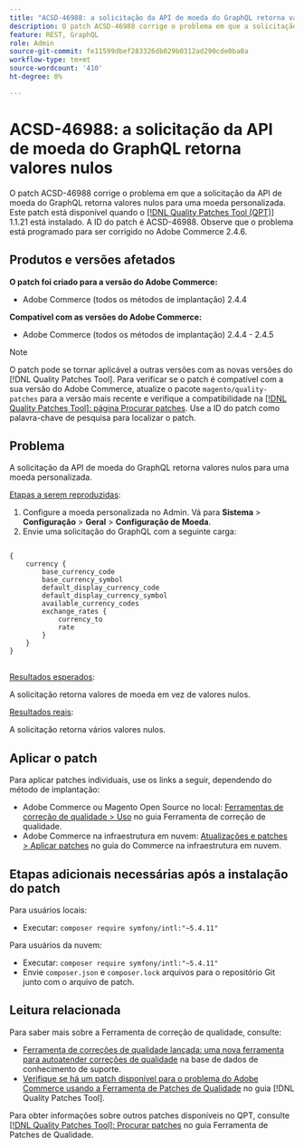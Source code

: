 ```yaml
---
title: "ACSD-46988: a solicitação da API de moeda do GraphQL retorna valores nulos"
description: O patch ACSD-46988 corrige o problema em que a solicitação da API de moeda do GraphQL retorna valores nulos para uma moeda personalizada. Este patch está disponível quando a [Ferramenta de correções de qualidade (QPT)](https://experienceleague.adobe.com/en/docs/commerce-knowledge-base/kb/announcements/commerce-announcements/magento-quality-patches-released-new-tool-to-self-serve-quality-patches) 1.1.21 está instalada. A ID do patch é ACSD-46988. Observe que o problema está programado para ser corrigido no Adobe Commerce 2.4.6.
feature: REST, GraphQL
role: Admin
source-git-commit: fe11599dbef283326db029b0312ad290cde0ba0a
workflow-type: tm+mt
source-wordcount: '410'
ht-degree: 0%

---
```


# ACSD-46988: a solicitação da API de moeda do GraphQL retorna valores nulos

O patch ACSD-46988 corrige o problema em que a solicitação da API de moeda do GraphQL retorna valores nulos para uma moeda personalizada. Este patch está disponível quando o [[!DNL Quality Patches Tool (QPT)]](https://experienceleague.adobe.com/en/docs/commerce-knowledge-base/kb/announcements/commerce-announcements/magento-quality-patches-released-new-tool-to-self-serve-quality-patches) 1.1.21 está instalado. A ID do patch é ACSD-46988. Observe que o problema está programado para ser corrigido no Adobe Commerce 2.4.6.

## Produtos e versões afetados

**O patch foi criado para a versão do Adobe Commerce:**

* Adobe Commerce (todos os métodos de implantação) 2.4.4

**Compatível com as versões do Adobe Commerce:**

* Adobe Commerce (todos os métodos de implantação) 2.4.4 - 2.4.5

>[!NOTE]
>
>O patch pode se tornar aplicável a outras versões com as novas versões do [!DNL Quality Patches Tool]. Para verificar se o patch é compatível com a sua versão do Adobe Commerce, atualize o pacote `magento/quality-patches` para a versão mais recente e verifique a compatibilidade na [[!DNL Quality Patches Tool]: página Procurar patches](https://experienceleague.adobe.com/tools/commerce-quality-patches/index.html). Use a ID do patch como palavra-chave de pesquisa para localizar o patch.

## Problema

A solicitação da API de moeda do GraphQL retorna valores nulos para uma moeda personalizada.

<u>Etapas a serem reproduzidas</u>:

1. Configure a moeda personalizada no Admin. Vá para **Sistema** > **Configuração** > **Geral** > **Configuração de Moeda**.
1. Envie uma solicitação do GraphQL com a seguinte carga:

<pre>
<code class="language-graphql">
{
    currency {
        base_currency_code
        base_currency_symbol
        default_display_currency_code
        default_display_currency_symbol
        available_currency_codes
        exchange_rates {
            currency_to
            rate
        }
    }
}
</code>
</pre>

<u>Resultados esperados</u>:

A solicitação retorna valores de moeda em vez de valores nulos.

<u>Resultados reais</u>:

A solicitação retorna vários valores nulos.

## Aplicar o patch

Para aplicar patches individuais, use os links a seguir, dependendo do método de implantação:

* Adobe Commerce ou Magento Open Source no local: [Ferramentas de correção de qualidade > Uso](/help/tools/quality-patches-tool/usage.md) no guia Ferramenta de correção de qualidade.
* Adobe Commerce na infraestrutura em nuvem: [Atualizações e patches > Aplicar patches](https://experienceleague.adobe.com/docs/commerce-cloud-service/user-guide/develop/upgrade/apply-patches.html) no guia do Commerce na infraestrutura em nuvem.

## Etapas adicionais necessárias após a instalação do patch

Para usuários locais:

* Executar: `composer require symfony/intl:"~5.4.11"`

Para usuários da nuvem:

* Executar: `composer require symfony/intl:"~5.4.11"`
* Envie `composer.json` e `composer.lock` arquivos para o repositório Git junto com o arquivo de patch.

## Leitura relacionada

Para saber mais sobre a Ferramenta de correção de qualidade, consulte:

* [Ferramenta de correções de qualidade lançada: uma nova ferramenta para autoatender correções de qualidade](https://experienceleague.adobe.com/en/docs/commerce-knowledge-base/kb/announcements/commerce-announcements/magento-quality-patches-released-new-tool-to-self-serve-quality-patches) na base de dados de conhecimento de suporte.
* [Verifique se há um patch disponível para o problema do Adobe Commerce usando a Ferramenta de Patches de Qualidade](/help/tools/quality-patches-tool/patches-available-in-qpt/check-patch-for-magento-issue-with-magento-quality-patches.md) no guia [!DNL Quality Patches Tool].

Para obter informações sobre outros patches disponíveis no QPT, consulte [[!DNL Quality Patches Tool]: Procurar patches](https://experienceleague.adobe.com/tools/commerce-quality-patches/index.html) no guia Ferramenta de Patches de Qualidade.

